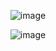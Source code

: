 

<div align='center'>
  
  ![image](https://github.com/user-attachments/assets/54d53706-74df-4ab8-ae53-62d2ec0b216c)
  
  ![image](https://github.com/user-attachments/assets/b23149fa-6f8b-4536-a569-dd0eca85d8d6)
  
</div>
